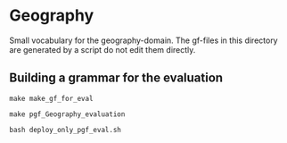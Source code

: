 Geography
=========

Small vocabulary for the geography-domain.
The gf-files in this directory are generated by a script
do not edit them directly.


Building a grammar for the evaluation
-------------------------------------

	make make_gf_for_eval

	make pgf_Geography_evaluation

	bash deploy_only_pgf_eval.sh
